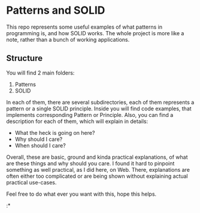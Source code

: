 # Patterns and SOLID

This repo represents some useful examples of what patterns in programming is, and how SOLID works. The whole project 
is more like a note, rather than a bunch of working applications.

## Structure

You will find 2 main folders:

1. Patterns
2. SOLID

In each of them, there are several subdirectories, each of them represents a pattern or a single SOLID principle. 
Inside you will find code examples, that implements corresponding Pattern or Principle. Also, you can find a 
description for each of them, which will explain in details:

- What the heck is going on here?
- Why should I care?
- When should I care?

Overall, these are basic, ground and kinda practical explanations, of what are these things and why should you care.
I found it hard to pinpoint something as well practical, as I did here, on Web. There, explanations are often either 
too complicated or are being shown without explaining actual practical use-cases.

Feel free to do what ever you want with this, hope this helps.

:*